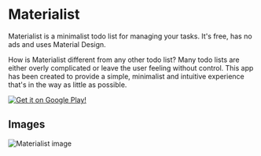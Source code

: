 # Materialist

Materialist is a minimalist todo list for managing your tasks. It's free, has no ads and uses Material Design.

How is Materialist different from any other todo list? Many todo lists are either overly complicated or leave the user feeling without control. This app has been created to provide a simple, minimalist and intuitive experience that's in the way as little as possible.

[![Get it on Google Play!](http://adrianblan.co/images/google-play-badge.png)](https://play.google.com/store/apps/details?id=co.adrianblan.materialist)

## Images
![Materialist image](http://i.imgur.com/yATMm0k.png)
